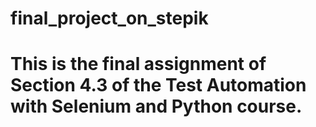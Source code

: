 # final_project_on_stepik
# This is the final assignment of Section 4.3 of the Test Automation with Selenium and Python course.